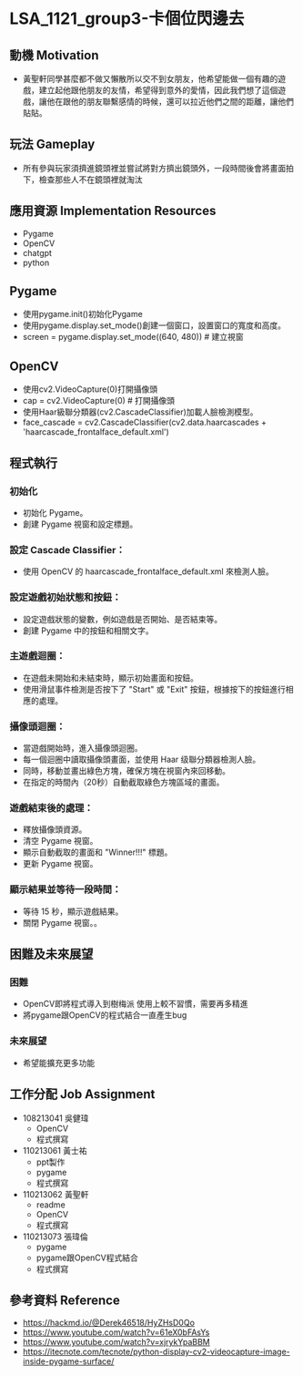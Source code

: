 # LSA_1121_group3-卡個位閃邊去


## 動機 Motivation
- 黃聖軒同學甚麼都不做又懶散所以交不到女朋友，他希望能做一個有趣的遊戲，建立起他跟他朋友的友情，希望得到意外的愛情，因此我們想了這個遊戲，讓他在跟他的朋友聯繫感情的時候，還可以拉近他們之間的距離，讓他們貼貼。
## 玩法 Gameplay
- 所有參與玩家須擠進鏡頭裡並嘗試將對方擠出鏡頭外，一段時間後會將畫面拍下，檢查那些人不在鏡頭裡就淘汰

## 應用資源 Implementation Resources
- Pygame
- OpenCV
- chatgpt
- python

## Pygame
- 使用pygame.init()初始化Pygame
- 使用pygame.display.set_mode()創建一個窗口，設置窗口的寬度和高度。
- screen = pygame.display.set_mode((640, 480)) # 建立視窗

## OpenCV
- 使用cv2.VideoCapture(0)打開攝像頭
- cap = cv2.VideoCapture(0) # 打開攝像頭
- 使用Haar級聯分類器(cv2.CascadeClassifier)加載人臉檢測模型。
- face_cascade = cv2.CascadeClassifier(cv2.data.haarcascades + 'haarcascade_frontalface_default.xml')

## 程式執行
### 初始化

- 初始化 Pygame。
- 創建 Pygame 視窗和設定標題。

### 設定 Cascade Classifier：

- 使用 OpenCV 的 haarcascade_frontalface_default.xml 來檢測人臉。

### 設定遊戲初始狀態和按鈕：

- 設定遊戲狀態的變數，例如遊戲是否開始、是否結束等。
- 創建 Pygame 中的按鈕和相關文字。

### 主遊戲迴圈：

- 在遊戲未開始和未結束時，顯示初始畫面和按鈕。
- 使用滑鼠事件檢測是否按下了 "Start" 或 "Exit" 按鈕，根據按下的按鈕進行相應的處理。

### 攝像頭迴圈：

- 當遊戲開始時，進入攝像頭迴圈。
- 每一個迴圈中讀取攝像頭畫面，並使用 Haar 级聯分類器檢測人臉。
- 同時，移動並畫出綠色方塊，確保方塊在視窗內來回移動。
- 在指定的時間內（20秒）自動截取綠色方塊區域的畫面。

### 遊戲結束後的處理：

- 釋放攝像頭資源。
- 清空 Pygame 視窗。
- 顯示自動截取的畫面和 "Winner!!!" 標題。
- 更新 Pygame 視窗。

### 顯示結果並等待一段時間：

- 等待 15 秒，顯示遊戲結果。
- 關閉 Pygame 視窗。。


## 困難及未來展望
### 困難
- OpenCV即將程式導入到樹梅派 使用上較不習慣，需要再多精進
- 將pygame跟OpenCV的程式結合一直產生bug
### 未來展望
- 希望能擴充更多功能

## 工作分配 Job Assignment
- 108213041 吳健瑋 
    - OpenCV
    - 程式撰寫
- 110213061 黃士祐 
    - ppt製作 
    - pygame
    - 程式撰寫 
- 110213062 黃聖軒
    - readme
    - OpenCV
    - 程式撰寫 
- 110213073 張瑋倫 
    - pygame
    - pygame跟OpenCV程式結合
    - 程式撰寫

## 參考資料 Reference

- https://hackmd.io/@Derek46518/HyZHsD0Qo
- https://www.youtube.com/watch?v=61eX0bFAsYs
- https://www.youtube.com/watch?v=xjrykYpaBBM
- https://itecnote.com/tecnote/python-display-cv2-videocapture-image-inside-pygame-surface/
